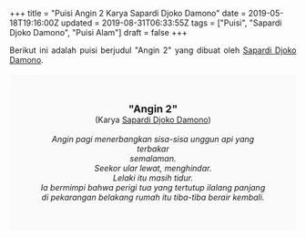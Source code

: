 +++
title = "Puisi Angin 2 Karya Sapardi Djoko Damono"
date = 2019-05-18T19:16:00Z
updated = 2019-08-31T06:33:55Z
tags = ["Puisi", "Sapardi Djoko Damono", "Puisi Alam"]
draft = false
+++

<div dir="ltr" style="text-align: left;" trbidi="on"><div style="text-align: justify;">Berikut ini adalah puisi berjudul "Angin 2" yang dibuat oleh <a href="http://ensiklopedia.kemdikbud.go.id/sastra/artikel/Sapardi_Djoko_Damono" target="_blank">Sapardi Djoko Damono</a>. </div><br /><div style="background: #FAFAFA; font-size: 14px; height: auto; margin: 0 auto; padding: 50px; text-align: center; width: auto;"><span style="font-size: 18px;"><b>"Angin 2"</b></span><br />(Karya <a href="https://www.sekata.web.id/tags/sapardi-djoko-damono" target="_blank">Sapardi Djoko Damono</a>) <br /><br /><i>Angin pagi menerbangkan sisa-sisa unggun api yang terbakar<br />semalaman.<br />Seekor ular lewat, menghindar.<br />Lelaki itu masih tidur.<br />Ia bermimpi bahwa perigi tua yang tertutup ilalang panjang<br />di pekarangan belakang rumah itu tiba-tiba berair kembali.</i> </div></div>
